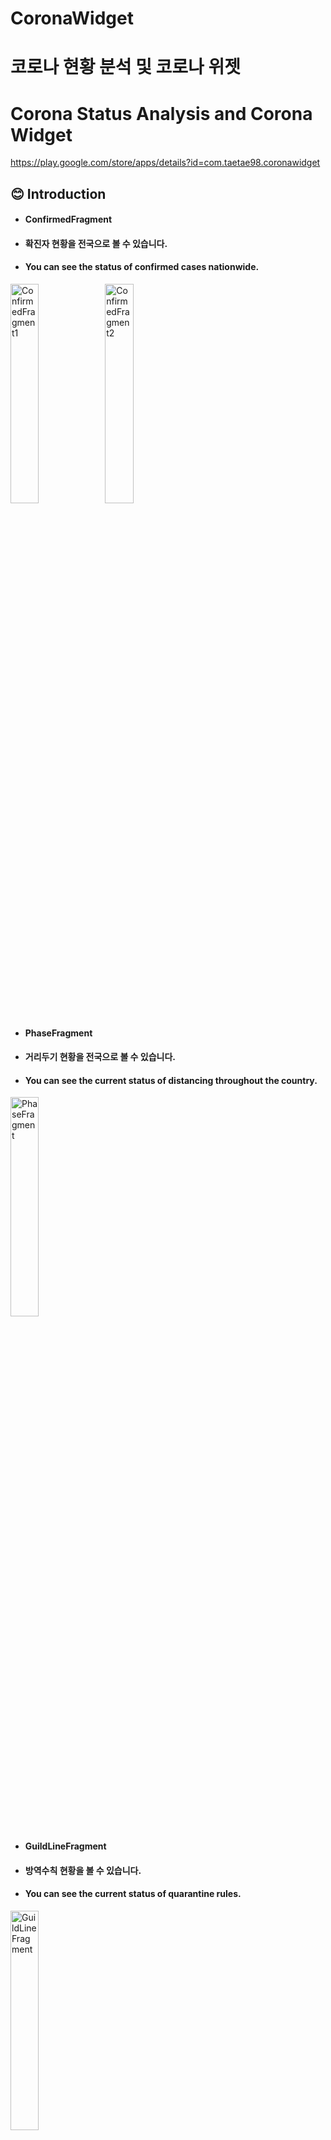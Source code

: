 # CoronaWidget
# 코로나 현황 분석 및 코로나 위젯
# Corona Status Analysis and Corona Widget
https://play.google.com/store/apps/details?id=com.taetae98.coronawidget


## 😊 Introduction
* #### ConfirmedFragment
* #### 확진자 현황을 전국으로 볼 수 있습니다.
* #### You can see the status of confirmed cases nationwide.
<img src="./readme/ConfirmedFragment1.png" alt="ConfirmedFragment1" width="30%"><img src="./readme/ConfirmedFragment2.png" alt="ConfirmedFragment2" width="30%">

* #### PhaseFragment
* #### 거리두기 현황을 전국으로 볼 수 있습니다.
* #### You can see the current status of distancing throughout the country.
<img src="./readme/PhaseFragment.png" alt="PhaseFragment" width="30%">

* #### GuildLineFragment
* #### 방역수칙 현황을 볼 수 있습니다.
* #### You can see the current status of quarantine rules.
<img src="./readme/GuildLineFragment.png" alt="GuildLineFragment" width="30%">

* #### AnalysisFragment
* #### 코로나 분석 데이터를 볼 수 있습니다.
* #### You can see corona analysis data.
<img src="./readme/AnalysisFragment1.png" alt="AnalysisFragment1" width="30%"><img src="./readme/AnalysisFragment2.png" alt="AnalysisFragment2" width="30%"><img src="./readme/AnalysisFragment3.png" alt="AnalysisFragment3" width="30%">

* #### ColorPickerDialog
* #### 위젯을 생성할 때 텍스트, 배경화면 색상을 변경하여 개인에 맞춤형 위젯을 만들 수 있습니다.
* #### When you create a widget, you can create a custom widget for individuals by changing the text, wallpaper color of the text and wallpaper.
<img src="./readme/ColorPickerDialog.png" alt="ColorPickerDialog" width="30%">

* #### KoreaCoronaWidget
* #### 대한민국 코로나 현황을 위젯으로 볼 수 있습니다.
* #### Korea Corona Status can be viewed as a widget.
<img src="./readme/KoreaCoronaWidget.png" alt="KoreaCoronaWidget" width="30%"><img src="./readme/KoreaCoronaWidgetFragment.png" alt="KoreaCoronaWidgetFragment" width="30%">

* #### LocalCoronaWidget
* #### 지역 코로나 현황을 위젯으로 볼 수 있습니다.
* #### You can view the status of local corona as a widget.
<img src="./readme/LocalCoronaWidget.png" alt="LocalCoronaWidget" width="30%"><img src="./readme/LocalCoronaWidgetFramgment1.png" alt="LocalCoronaWidgetFramgment1" width="30%"><img src="./readme/LocalCoronaWidgetFramgment2.png" alt="LocalCoronaWidgetFramgment2" width="30%">

## ⚡ Features
* 코로나 정보 : 보건복지부에서 제공하는 데이터를 바탕으로 전국 코로나 감염 현황, 거리두기 현황 정보를 제공합니다.
* Corona Information : Based on the data provided by the Ministry of Health and Welfare, we provide information on the current status of coronavirus and distancing.

* 코로나 분석 정보 : 보건복지부에서 제공하는 데이터를 바탕으로 연령별, 성별별 등 분석 데이터를 제공합니다.
* Corona Information : Based on the data provided by the Ministry of Health and Welfare, analysis data such as age and gender are provided.

* 다양한 언어 지원 : 한국어와 영어를 지원합니다.
* Multi Language : It supports Korean and English.

* 위젯 지원 : 매일 업데이트 되는 위젯으로 정보를 놓치지 않고 받을 수 있습니다.
* Widget : You can receive information with widgets that are updated daily.

